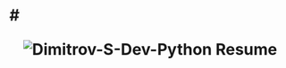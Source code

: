 # # <p align="center"> ![Dimitrov-S-Dev-Python Resume](https://github.com/Dimitrov-S-Dev-Python/SoftUni_MS_SQL/blob/master/SoftUni-Logo.png) <p>


